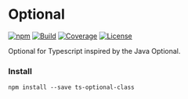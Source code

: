 # Optional
[![npm](https://badge.fury.io/js/ts-optional-class.svg)](https://badge.fury.io/js/ts-optional-class)
[![Build](https://travis-ci.org/d4v1x/ts-optional-class.svg?branch=master)](https://travis-ci.org/d4v1x/ts-optional-class)
[![Coverage](https://coveralls.io/repos/github/d4v1x/ts-optional-class/badge.svg?branch=master)](https://coveralls.io/github/d4v1x/ts-optional-class?branch=master)
[![License](https://img.shields.io/badge/License-MIT-yellow.svg)](https://opensource.org/licenses/MIT)

Optional for Typescript inspired by the Java Optional.

### Install

```
npm install --save ts-optional-class
```


